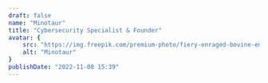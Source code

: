 ```yaml
---
draft: false
name: "Minotaur"
title: "Cybersecurity Specialist & Founder"
avatar: {
    src: "https://img.freepik.com/premium-photo/fiery-enraged-bovine-emblem_1016726-4791.jpg?&fit=crop&w=626",
    alt: "Minotaur"
}
publishDate: "2022-11-08 15:39"
---
```

